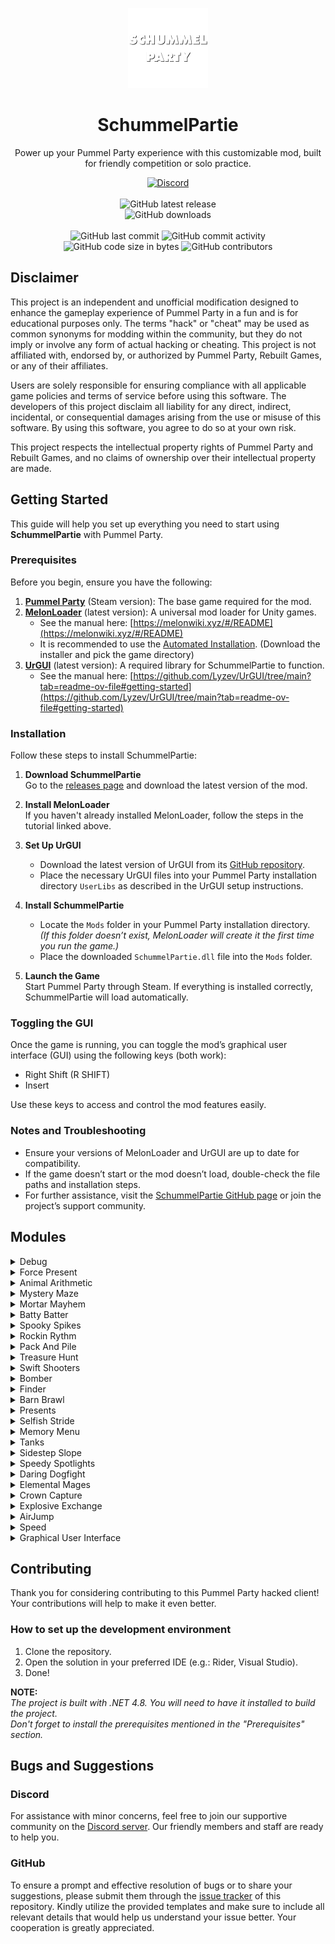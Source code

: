 <p align="center">
    <img height="128" src=".idea/icon.png" alt="Icon of SchummelPartie">
</p>

<h1 align="center">SchummelPartie</h1>

<p align="center">Power up your Pummel Party experience with this customizable mod, built for friendly competition or solo practice.</p>

<div align="center">
    <a href="https://lyzev.github.io/discord"><img src="https://img.shields.io/discord/610120595765723137?logo=discord" alt="Discord"/></a>
    <br><br>
    <img src="https://img.shields.io/github/v/release/Lyzev/SchummelPartie" alt="GitHub latest release"/>
    <br>
    <img src="https://img.shields.io/github/downloads/Lyzev/SchummelPartie/total" alt="GitHub downloads"/>
    <br><br>
    <img src="https://img.shields.io/github/last-commit/Lyzev/SchummelPartie" alt="GitHub last commit"/>
    <img src="https://img.shields.io/github/commit-activity/w/Lyzev/SchummelPartie" alt="GitHub commit activity"/>
    <br>
    <img src="https://img.shields.io/github/languages/code-size/Lyzev/SchummelPartie" alt="GitHub code size in bytes"/>
    <img src="https://img.shields.io/github/contributors/Lyzev/SchummelPartie" alt="GitHub contributors"/> 
</div>

## Disclaimer

This project is an independent and unofficial modification designed to enhance the gameplay experience of Pummel Party in a fun and is for educational purposes only. The terms "hack" or "cheat" may be used as common synonyms for modding within the community, but they do not imply or involve any form of actual hacking or cheating. This project is not affiliated with, endorsed by, or authorized by Pummel Party, Rebuilt Games, or any of their affiliates.

Users are solely responsible for ensuring compliance with all applicable game policies and terms of service before using this software. The developers of this project disclaim all liability for any direct, indirect, incidental, or consequential damages arising from the use or misuse of this software. By using this software, you agree to do so at your own risk.

This project respects the intellectual property rights of Pummel Party and Rebuilt Games, and no claims of ownership over their intellectual property are made.

## Getting Started

This guide will help you set up everything you need to start using **SchummelPartie** with Pummel Party.

### Prerequisites

Before you begin, ensure you have the following:

1. **[Pummel Party](https://store.steampowered.com/app/880940/Pummel_Party/)** (Steam version): The base game required for the mod.  
2. **[MelonLoader](https://melonwiki.xyz/#/README)** (latest version): A universal mod loader for Unity games.  
   - See the manual here: [https://melonwiki.xyz/#/README](https://melonwiki.xyz/#/README)
   - It is recommended to use the [Automated Installation](https://melonwiki.xyz/#/README?id=automated-installation). (Download the installer and pick the game directory)
3. **[UrGUI](https://github.com/Lyzev/UrGUI/tree/main?tab=readme-ov-file#getting-started)** (latest version): A required library for SchummelPartie to function.
   - See the manual here: [https://github.com/Lyzev/UrGUI/tree/main?tab=readme-ov-file#getting-started](https://github.com/Lyzev/UrGUI/tree/main?tab=readme-ov-file#getting-started)

### Installation

Follow these steps to install SchummelPartie:

1. **Download SchummelPartie**  
   Go to the [releases page](https://github.com/Lyzev/SchummelPartie/releases) and download the latest version of the mod.

2. **Install MelonLoader**  
   If you haven't already installed MelonLoader, follow the steps in the tutorial linked above.

3. **Set Up UrGUI**  
   - Download the latest version of UrGUI from its [GitHub repository](https://github.com/Lyzev/UrGUI/tree/main?tab=readme-ov-file#getting-started).  
   - Place the necessary UrGUI files into your Pummel Party installation directory `UserLibs` as described in the UrGUI setup instructions.

4. **Install SchummelPartie**  
   - Locate the `Mods` folder in your Pummel Party installation directory.  
     *(If this folder doesn’t exist, MelonLoader will create it the first time you run the game.)*  
   - Place the downloaded `SchummelPartie.dll` file into the `Mods` folder.  

5. **Launch the Game**  
   Start Pummel Party through Steam. If everything is installed correctly, SchummelPartie will load automatically.

### Toggling the GUI

Once the game is running, you can toggle the mod’s graphical user interface (GUI) using the following keys (both work):

- Right Shift (R SHIFT)
- Insert

Use these keys to access and control the mod features easily.

### Notes and Troubleshooting

- Ensure your versions of MelonLoader and UrGUI are up to date for compatibility.  
- If the game doesn’t start or the mod doesn’t load, double-check the file paths and installation steps.  
- For further assistance, visit the [SchummelPartie GitHub page](https://github.com/Lyzev/SchummelPartie) or join the project’s support community.

## Modules

<details>
<summary>Debug</summary>
Toggle the Debug mode.

| Key                  | Description                                              | Host Required |
|----------------------|----------------------------------------------------------|---------------|
| T                    | Increase trophies in "Unlocks" menu.                     | No            |
| C                    | Increase crowns in "Unlocks" menu.                       | No            |
| R + Period (Ex: .)   | Reset unlocks in "Unlocks" menu.                         | No            |
| Shift + Left Click   | Spawn keys at the location of your mouse cursor.         | Yes           |
| Number               | Rolls your dice to the number you pressed.               | No            |
| Ctrl + Click         | Teleport to the location you clicked on.                 | Yes           |
| -                    | Collect 5 keys and 1 random item for the current player. | Yes           |
| Left/Right Shift + E | Force stops the current minigame.                        | Yes           |
| F11                  | Free Cam/No Clip (Use Shift and WASD)                    | No            |
| Numpad -             | Slow down animations                                     | Yes           |
| Numpad +             | Speeds up animations                                     | Yes           |
| P                    | Give 1 Key to everyone                                   | Yes           |
| Ο                    | Remove 1 Key from everyone                               | Yes           |
| Backtick (Ex: `)     | Open the console                                         | No            |
| F9                   | Forces 15 FPS                                            | Yes           |
| Up Arrow             | Show/Hide the arrows on the gameboard                    | No            |
| Left Shift + F10/F11 | Test connection to the game                              | Yes           |
</details>

<details>
<summary>Force Present</summary>
Forces the present to be the one you want.
</details>

<details>
<summary>Animal Arithmetic</summary>
Show the answer to the animal arithmetic.
</details>

<details>
<summary>Mystery Maze</summary>
Shows the path to the exit.
</details>

<details>
<summary>Mortar Mayhem</summary>
Show the answer to the mortar mayhem.
</details>

<details>
<summary>Batty Batter</summary>
Automatically hit the ball.
</details>

<details>
<summary>Spooky Spikes</summary>
Automatically crouch or jump when needed.
</details>

<details>
<summary>Rockin Rythm</summary>
Automatically hit the notes.
</details>

<details>
<summary>Pack And Pile</summary>
Automatically place boxes.
</details>

<details>
<summary>Treasure Hunt</summary>
Shows the path to the treasure.
</details>

<details>
<summary>Swift Shooters</summary>
Automatically shoot the good targets.
</details>

<details>
<summary>Bomber</summary>
Bombs are infinite.
</details>

<details>
<summary>Finder</summary>
Show the position of the other players.
</details>

<details>
<summary>Barn Brawl</summary>
God Mode, Infinite Shotgun (Press F), Burst Shotgun, ESP.
</details>

<details>
<summary>Presents</summary>
Automatically collect the best presents.
</details>

<details>
<summary>Selfish Stride</summary>
Show the target bridge.
</details>

<details>
<summary>Memory Menu</summary>
Show the target food.
</details>

<details>
<summary>Tanks</summary>
Rapid Fire.
</details>

<details>
<summary>Sidestep Slope</summary>
God Mode.
</details>

<details>
<summary>Speedy Spotlights</summary>
Show the position of the other players.
</details>

<details>
<summary>Daring Dogfight</summary>
God Mode, Kill All, Burst Shot, ESP.
</details>

<details>
<summary>Elemental Mages</summary>
Instantly pick up crystals and disable camera shake.
</details>

<details>
<summary>Crown Capture</summary>
No Punch Interval, No Stun, Always Crown
</details>

<details>
<summary>Explosive Exchange</summary>
No Punch Interval, No Stun, Always Crown
</details>

<details>
<summary>AirJump</summary>
Allows you to jump in the air.
</details>

<details>
<summary>Speed</summary>
Allows you to change your speed.
</details>

<details>
<summary>Graphical User Interface</summary>
Toggle the GUI with Insert or RightShift.
</details>

## Contributing

Thank you for considering contributing to this Pummel Party hacked client! Your contributions will help to make it even better.

### How to set up the development environment

1. Clone the repository.
2. Open the solution in your preferred IDE (e.g.: Rider, Visual Studio).
3. Done!

**NOTE:**  
*The project is built with .NET 4.8. You will need to have it installed to build the project.  
Don't forget to install the prerequisites mentioned in the "Prerequisites" section.*


## Bugs and Suggestions

### Discord

For assistance with minor concerns, feel free to join our supportive community on
the [Discord server](https://lyzev.github.io/discord). Our friendly members and staff are ready to help you.

### GitHub

To ensure a prompt and effective resolution of bugs or to share your suggestions, please submit them through
the [issue tracker](https://github.com/Lyzev/SchummelPartie/issues) of this repository. Kindly utilize the provided templates
and make sure to include all relevant details that would help us understand your issue better. Your cooperation is
greatly appreciated.
